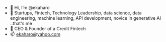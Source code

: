 - 👋 Hi, I’m @ekaharo
- 👀 Startups, Fintech, Technology Leadership, data science, data engineering, machine learning, API development, novice in generative AI ..that's me
- 💞️ CEO & Founder of a Credit Fintech
- 📫 ekaharo@yahoo.com

<!---
ekaharo/ekaharo is a ✨ special ✨ repository because its `README.md` (this file) appears on your GitHub profile.
You can click the Preview link to take a look at your changes.
--->
